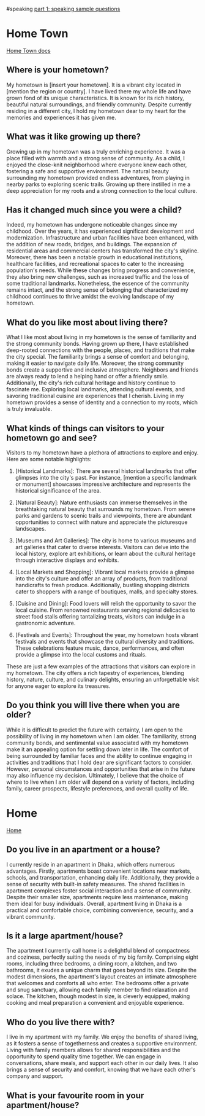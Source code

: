 #speaking 
[part 1: speaking sample questions](https://www.ieltsbuddy.com/ielts-speaking-questions.html)

# Home Town
[Home Town docs](https://docs.google.com/document/d/1PBvvSPt2O7iUzERMzIH3ccuY_qhIILttuBrhgflXhbU/edit)

## Where is your hometown?
  
My hometown is [insert your hometown]. It is a vibrant city located in [mention the region or country]. I have lived there my whole life and have grown fond of its unique characteristics. It is known for its rich history, beautiful natural surroundings, and friendly community. Despite currently residing in a different city, I hold my hometown dear to my heart for the memories and experiences it has given me.

## What was it like growing up there?

Growing up in my hometown was a truly enriching experience. It was a place filled with warmth and a strong sense of community. As a child, I enjoyed the close-knit neighborhood where everyone knew each other, fostering a safe and supportive environment. The natural beauty surrounding my hometown provided endless adventures, from playing in nearby parks to exploring scenic trails. Growing up there instilled in me a deep appreciation for my roots and a strong connection to the local culture. 

## Has it changed much since you were a child?

Indeed, my hometown has undergone noticeable changes since my childhood. Over the years, it has experienced significant development and modernization. Infrastructure and urban facilities have been enhanced, with the addition of new roads, bridges, and buildings. The expansion of residential areas and commercial centers has transformed the city's skyline. Moreover, there has been a notable growth in educational institutions, healthcare facilities, and recreational spaces to cater to the increasing population's needs. While these changes bring progress and convenience, they also bring new challenges, such as increased traffic and the loss of some traditional landmarks. Nonetheless, the essence of the community remains intact, and the strong sense of belonging that characterized my childhood continues to thrive amidst the evolving landscape of my hometown.

## What do you like most about living there?

What I like most about living in my hometown is the sense of familiarity and the strong community bonds. Having grown up there, I have established deep-rooted connections with the people, places, and traditions that make the city special. The familiarity brings a sense of comfort and belonging, making it easier to navigate daily life. Moreover, the strong community bonds create a supportive and inclusive atmosphere. Neighbors and friends are always ready to lend a helping hand or offer a friendly smile. Additionally, the city's rich cultural heritage and history continue to fascinate me. Exploring local landmarks, attending cultural events, and savoring traditional cuisine are experiences that I cherish. Living in my hometown provides a sense of identity and a connection to my roots, which is truly invaluable.

## What kinds of things can visitors to your hometown go and see?

Visitors to my hometown have a plethora of attractions to explore and enjoy. Here are some notable highlights:

1. [Historical Landmarks]: There are several historical landmarks that offer glimpses into the city's past. For instance, [mention a specific landmark or monument] showcases impressive architecture and represents the historical significance of the area.

2. [Natural Beauty]: Nature enthusiasts can immerse themselves in the breathtaking natural beauty that surrounds my hometown. From serene parks and gardens to scenic trails and viewpoints, there are abundant opportunities to connect with nature and appreciate the picturesque landscapes.

3. [Museums and Art Galleries]: The city is home to various museums and art galleries that cater to diverse interests. Visitors can delve into the local history, explore art exhibitions, or learn about the cultural heritage through interactive displays and exhibits.

4. [Local Markets and Shopping]: Vibrant local markets provide a glimpse into the city's culture and offer an array of products, from traditional handicrafts to fresh produce. Additionally, bustling shopping districts cater to shoppers with a range of boutiques, malls, and specialty stores.

5. [Cuisine and Dining]: Food lovers will relish the opportunity to savor the local cuisine. From renowned restaurants serving regional delicacies to street food stalls offering tantalizing treats, visitors can indulge in a gastronomic adventure.

6. [Festivals and Events]: Throughout the year, my hometown hosts vibrant festivals and events that showcase the cultural diversity and traditions. These celebrations feature music, dance, performances, and often provide a glimpse into the local customs and rituals.

These are just a few examples of the attractions that visitors can explore in my hometown. The city offers a rich tapestry of experiences, blending history, nature, culture, and culinary delights, ensuring an unforgettable visit for anyone eager to explore its treasures.

## Do you think you will live there when you are older?

While it is difficult to predict the future with certainty, I am open to the possibility of living in my hometown when I am older. The familiarity, strong community bonds, and sentimental value associated with my hometown make it an appealing option for settling down later in life. The comfort of being surrounded by familiar faces and the ability to continue engaging in activities and traditions that I hold dear are significant factors to consider. However, personal circumstances and opportunities that arise in the future may also influence my decision. Ultimately, I believe that the choice of where to live when I am older will depend on a variety of factors, including family, career prospects, lifestyle preferences, and overall quality of life.

# Home
[Home](https://docs.google.com/document/d/1ySCowqeLp84eCKcfSHx0GjLhZBGPO1-_rDxCF7MZSRQ/edit)
## Do you live in an apartment or a house?

I currently reside in an apartment in Dhaka, which offers numerous advantages. Firstly, apartments boast convenient locations near markets, schools, and transportation, enhancing daily life. Additionally, they provide a sense of security with built-in safety measures. The shared facilities in apartment complexes foster social interaction and a sense of community. Despite their smaller size, apartments require less maintenance, making them ideal for busy individuals. Overall, apartment living in Dhaka is a practical and comfortable choice, combining convenience, security, and a vibrant community.

## Is it a large apartment/house?

The apartment I currently call home is a delightful blend of compactness and coziness, perfectly suiting the needs of my big family. Comprising eight rooms, including three bedrooms, a dining room, a kitchen, and two bathrooms, it exudes a unique charm that goes beyond its size. Despite the modest dimensions, the apartment's layout creates an intimate atmosphere that welcomes and comforts all who enter. The bedrooms offer a private and snug sanctuary, allowing each family member to find relaxation and solace. The kitchen, though modest in size, is cleverly equipped, making cooking and meal preparation a convenient and enjoyable experience.

## Who do you live there with?

I live in my apartment with my family. We enjoy the benefits of shared living, as it fosters a sense of togetherness and creates a supportive environment. Living with family members allows for shared responsibilities and the opportunity to spend quality time together. We can engage in conversations, share meals, and support each other in our daily lives. It also brings a sense of security and comfort, knowing that we have each other's company and support.

## What is your favourite room in your apartment/house?

